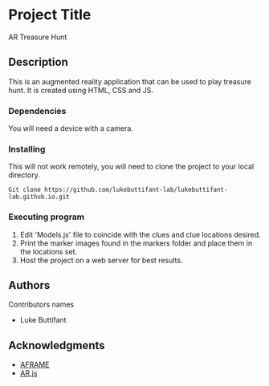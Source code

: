 # Project Title
AR Treasure Hunt

## Description

This is an augmented reality application that can be used to play treasure hunt. It is created using HTML, CSS and JS.

### Dependencies
You will need a device with a camera.

### Installing
This will not work remotely, you will need to clone the project to your local directory. 
```
Git clone https://github.com/lukebuttifant-lab/lukebuttifant-lab.github.io.git
```

### Executing program
1. Edit 'Models.js' file to coincide with the clues and clue locations desired. 
2. Print the marker images found in the markers folder and place them in the locations set. 
3. Host the project on a web server for best results.

## Authors

Contributors names

* Luke Buttifant  

## Acknowledgments

* [AFRAME](https://aframe.io/releases/1.2.0/aframe.min.js)
* [AR.js](https://jeromeetienne.github.io/AR.js/aframe/build/aframe-ar.js)
